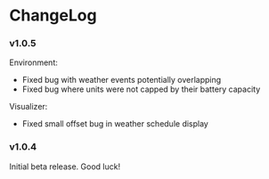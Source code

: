 # ChangeLog

### v1.0.5

Environment:
- Fixed bug with weather events potentially overlapping
- Fixed bug where units were not capped by their battery capacity

Visualizer:
- Fixed small offset bug in weather schedule display
### v1.0.4

Initial beta release. Good luck!